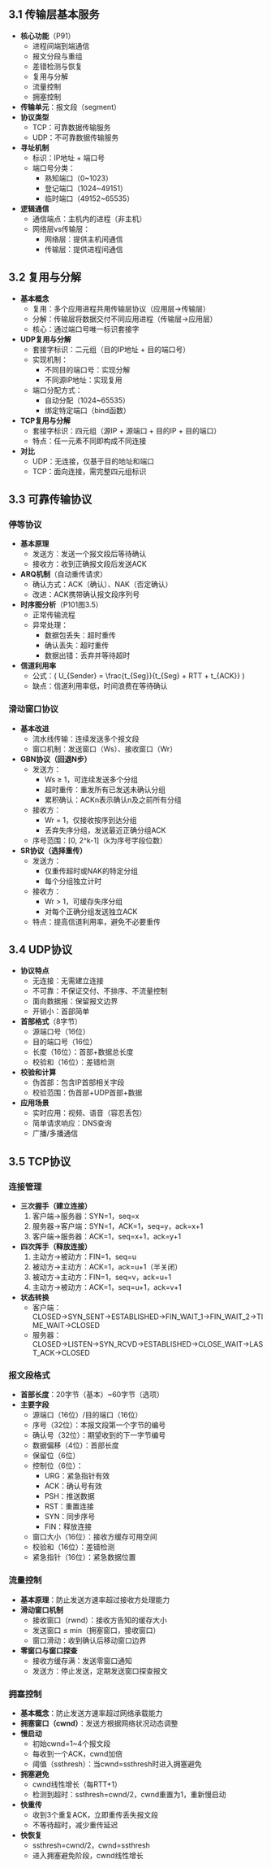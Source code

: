 

## 3.1 传输层基本服务
- **核心功能**（P91）
  - 进程间端到端通信
  - 报文分段与重组
  - 差错检测与恢复
  - 复用与分解
  - 流量控制
  - 拥塞控制
- **传输单元**：报文段（segment）
- **协议类型**
  - TCP：可靠数据传输服务
  - UDP：不可靠数据传输服务
- **寻址机制**
  - 标识：IP地址 + 端口号
  - 端口号分类：
    - 熟知端口（0~1023）
    - 登记端口（1024~49151）
    - 临时端口（49152~65535）
- **逻辑通信**
  - 通信端点：主机内的进程（非主机）
  - 网络层vs传输层：
    - 网络层：提供主机间通信
    - 传输层：提供进程间通信

## 3.2 复用与分解
- **基本概念**
  - 复用：多个应用进程共用传输层协议（应用层→传输层）
  - 分解：传输层将数据交付不同应用进程（传输层→应用层）
  - 核心：通过端口号唯一标识套接字
- **UDP复用与分解**
  - 套接字标识：二元组（目的IP地址 + 目的端口号）
  - 实现机制：
    - 不同目的端口号：实现分解
    - 不同源IP地址：实现复用
  - 端口分配方式：
    - 自动分配（1024~65535）
    - 绑定特定端口（bind函数）
- **TCP复用与分解**
  - 套接字标识：四元组（源IP + 源端口 + 目的IP + 目的端口）
  - 特点：任一元素不同即构成不同连接
- **对比**
  - UDP：无连接，仅基于目的地址和端口
  - TCP：面向连接，需完整四元组标识

## 3.3 可靠传输协议
### 停等协议
- **基本原理**
  - 发送方：发送一个报文段后等待确认
  - 接收方：收到正确报文段后发送ACK
- **ARQ机制**（自动重传请求）
  - 确认方式：ACK（确认）、NAK（否定确认）
  - 改进：ACK携带确认报文段序列号
- **时序图分析**（P101图3.5）
  - 正常传输流程
  - 异常处理：
    - 数据包丢失：超时重传
    - 确认丢失：超时重传
    - 数据出错：丢弃并等待超时
- **信道利用率**
  - 公式：\( U_{Sender} = \frac{t_{Seg}}{t_{Seg} + RTT + t_{ACK}} \)
  - 缺点：信道利用率低，时间浪费在等待确认

### 滑动窗口协议
- **基本改进**
  - 流水线传输：连续发送多个报文段
  - 窗口机制：发送窗口（Ws）、接收窗口（Wr）
- **GBN协议（回退N步）**
  - 发送方：
    - Ws ≥ 1，可连续发送多个分组
    - 超时重传：重发所有已发送未确认分组
    - 累积确认：ACKn表示确认n及之前所有分组
  - 接收方：
    - Wr = 1，仅接收按序到达分组
    - 丢弃失序分组，发送最近正确分组ACK
  - 序号范围：[0, 2^k-1]（k为序号字段位数）
- **SR协议（选择重传）**
  - 发送方：
    - 仅重传超时或NAK的特定分组
    - 每个分组独立计时
  - 接收方：
    - Wr > 1，可缓存失序分组
    - 对每个正确分组发送独立ACK
  - 特点：提高信道利用率，避免不必要重传

## 3.4 UDP协议
- **协议特点**
  - 无连接：无需建立连接
  - 不可靠：不保证交付、不排序、不流量控制
  - 面向数据报：保留报文边界
  - 开销小：首部简单
- **首部格式**（8字节）
  - 源端口号（16位）
  - 目的端口号（16位）
  - 长度（16位）：首部+数据总长度
  - 校验和（16位）：差错检测
- **校验和计算**
  - 伪首部：包含IP首部相关字段
  - 校验范围：伪首部+UDP首部+数据
- **应用场景**
  - 实时应用：视频、语音（容忍丢包）
  - 简单请求响应：DNS查询
  - 广播/多播通信

## 3.5 TCP协议
### 连接管理
- **三次握手（建立连接）**
  1. 客户端→服务器：SYN=1，seq=x
  2. 服务器→客户端：SYN=1，ACK=1，seq=y，ack=x+1
  3. 客户端→服务器：ACK=1，seq=x+1，ack=y+1
- **四次挥手（释放连接）**
  1. 主动方→被动方：FIN=1，seq=u
  2. 被动方→主动方：ACK=1，ack=u+1（半关闭）
  3. 被动方→主动方：FIN=1，seq=v，ack=u+1
  4. 主动方→被动方：ACK=1，seq=u+1，ack=v+1
- **状态转换**
  - 客户端：CLOSED→SYN_SENT→ESTABLISHED→FIN_WAIT_1→FIN_WAIT_2→TIME_WAIT→CLOSED
  - 服务器：CLOSED→LISTEN→SYN_RCVD→ESTABLISHED→CLOSE_WAIT→LAST_ACK→CLOSED

### 报文段格式
- **首部长度**：20字节（基本）~60字节（选项）
- **主要字段**
  - 源端口（16位）/目的端口（16位）
  - 序号（32位）：本报文段第一个字节的编号
  - 确认号（32位）：期望收到的下一字节编号
  - 数据偏移（4位）：首部长度
  - 保留位（6位）
  - 控制位（6位）：
    - URG：紧急指针有效
    - ACK：确认号有效
    - PSH：推送数据
    - RST：重置连接
    - SYN：同步序号
    - FIN：释放连接
  - 窗口大小（16位）：接收方缓存可用空间
  - 校验和（16位）：差错检测
  - 紧急指针（16位）：紧急数据位置

### 流量控制
- **基本原理**：防止发送方速率超过接收方处理能力
- **滑动窗口机制**
  - 接收窗口（rwnd）：接收方告知的缓存大小
  - 发送窗口 ≤ min（拥塞窗口，接收窗口）
  - 窗口滑动：收到确认后移动窗口边界
- **零窗口与窗口探查**
  - 接收方缓存满：发送零窗口通知
  - 发送方：停止发送，定期发送窗口探查报文

### 拥塞控制
- **基本概念**：防止发送方速率超过网络承载能力
- **拥塞窗口（cwnd）**：发送方根据网络状况动态调整
- **慢启动**
  - 初始cwnd=1~4个报文段
  - 每收到一个ACK，cwnd加倍
  - 阈值（ssthresh）：当cwnd=ssthresh时进入拥塞避免
- **拥塞避免**
  - cwnd线性增长（每RTT+1）
  - 检测到超时：ssthresh=cwnd/2，cwnd重置为1，重新慢启动
- **快重传**
  - 收到3个重复ACK，立即重传丢失报文段
  - 不等待超时，减少重传延迟
- **快恢复**
  - ssthresh=cwnd/2，cwnd=ssthresh
  - 进入拥塞避免阶段，cwnd线性增长